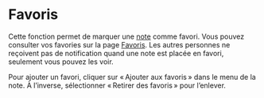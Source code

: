 # Favoris

Cette fonction permet de marquer une [note](./note) comme favori.
Vous pouvez consulter vos favories sur la page [Favoris](./my/favorites).
Les autres personnes ne reçoivent pas de notification quand une note est placée en favori, seulement vous pouvez les voir.

Pour ajouter un favori, cliquer sur « Ajouter aux favoris » dans le menu de la note. À l’inverse, sélectionner « Retirer des favoris » pour l’enlever.
